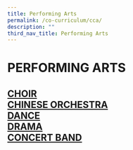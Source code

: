 ```yaml
---
title: Performing Arts
permalink: /co-curriculum/cca/
description: ""
third_nav_title: Performing Arts
---
```

# PERFORMING ARTS
##  [CHOIR](/cca/performing-arts/choir)  <br>[CHINESE ORCHESTRA](/cca/performing-arts/chinese-orchestra) <br>[DANCE](/cca/performing-arts/dance)<br>  [DRAMA](/cca/performing-arts/drama) <br>[CONCERT BAND](/cca/performing-arts/concert-band)